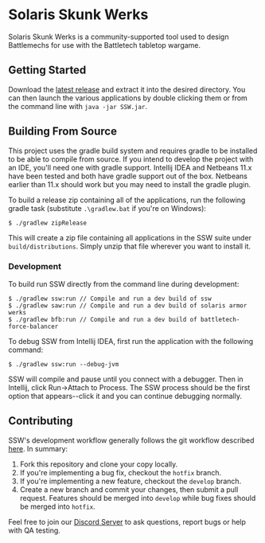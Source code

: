 # Solaris Skunk Werks
Solaris Skunk Werks is a community-supported tool used to design Battlemechs for use with the Battletech tabletop wargame.

## Getting Started
Download the [latest release](https://github.com/Solaris-Skunk-Werks/solarisskunkwerks/releases) and extract it into the
desired directory. You can then launch the various applications by double clicking them or from the command line with 
`java -jar SSW.jar`.

## Building From Source
This project uses the gradle build system and requires gradle to be installed to be able to compile from source. If you 
intend to develop the project with an IDE, you'll need one with gradle support. Intellij IDEA and Netbeans 11.x have been
tested and both have gradle support out of the box. Netbeans earlier than 11.x should work but you may need to install the 
gradle plugin.

To build a release zip containing all of the applications, run the following gradle task (substitute `.\gradlew.bat` if 
you're on Windows):

```
$ ./gradlew zipRelease
```

This will create a zip file containing all applications in the SSW suite under `build/distributions`. Simply unzip that
file wherever you want to install it.

### Development
To build run SSW directly from the command line during development:

```
$ ./gradlew ssw:run // Compile and run a dev build of ssw
$ ./gradlew saw:run // Compile and run a dev build of solaris armor werks
$ ./gradlew bfb:run // Compile and run a dev build of battletech-force-balancer
```
To debug SSW from Intellij IDEA, first run the application with the following command:

```
$ ./gradlew ssw:run --debug-jvm
```
SSW will compile and pause until you connect with a debugger. Then in Intellij, click Run->Attach to Process. The SSW 
process should be the first option that appears--click it and you can continue debugging normally.

## Contributing
SSW's development workflow generally follows the git workflow described [here](https://www.atlassian.com/git/tutorials/comparing-workflows/gitflow-workflow). 
In summary:

1. Fork this repository and clone your copy locally.
2. If you're implementing a bug fix, checkout the `hotfix` branch.
3. If you're implementing a new feature, checkout the `develop` branch.
4. Create a new branch and commit your changes, then submit a pull request. Features should be merged into `develop` while bug fixes should be merged into `hotfix`.

Feel free to join our [Discord Server](https://discordapp.com/invite/xc5pUWP) to ask questions, report bugs or help with 
QA testing.
